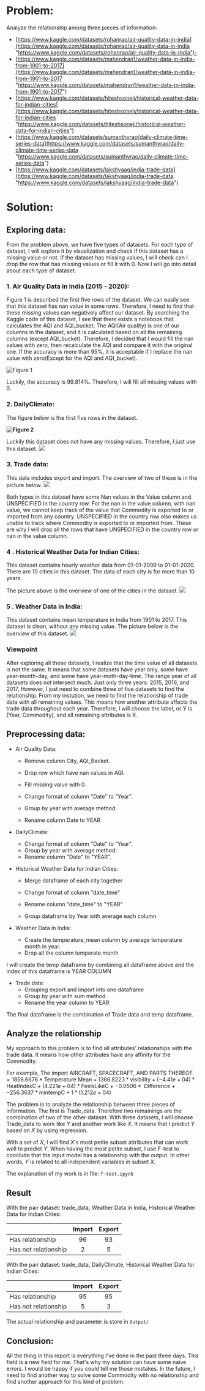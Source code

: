 
# Problem:

Analyze the relationship among three pieces of information:

+ [https://www.kaggle.com/datasets/rohanrao/air-quality-data-in-india](https://www.kaggle.com/datasets/rohanrao/air-quality-data-in-india "https://www.kaggle.com/datasets/rohanrao/air-quality-data-in-india")-
+  [https://www.kaggle.com/datasets/mahendran1/weather-data-in-india-from-1901-to-2017](https://www.kaggle.com/datasets/mahendran1/weather-data-in-india-from-1901-to-2017 "https://www.kaggle.com/datasets/mahendran1/weather-data-in-india-from-1901-to-2017") 
+  [https://www.kaggle.com/datasets/hiteshsoneji/historical-weather-data-for-indian-cities](https://www.kaggle.com/datasets/hiteshsoneji/historical-weather-data-for-indian-cities "https://www.kaggle.com/datasets/hiteshsoneji/historical-weather-data-for-indian-cities") 
+ [https://www.kaggle.com/datasets/sumanthvrao/daily-climate-time-series-data](https://www.kaggle.com/datasets/sumanthvrao/daily-climate-time-series-data "https://www.kaggle.com/datasets/sumanthvrao/daily-climate-time-series-data")
+  [https://www.kaggle.com/datasets/lakshyaag/india-trade-data](https://www.kaggle.com/datasets/lakshyaag/india-trade-data "https://www.kaggle.com/datasets/lakshyaag/india-trade-data")


# Solution:


## Exploring data:

From the problem above, we have five types of datasets. For each type of dataset, I will explore it by visualization and check if this dataset has a missing value or not. If the dataset has missing values, I will check can I drop the row that has missing values or fill it with 0. Now I will go into detail about each type of dataset.

### 1. Air Quality Data in India (2015 - 2020):
Figure 1 is described the first five rows of the dataset. We can easily see that this dataset has nan value in some rows. Therefore, I need to find that these missing values can negatively affect our dataset. By searching the Kaggle code of this dataset, I see that there exists a notebook that calculates the AQI and AQI_bucket. The AQI(Air quality) is one of our columns in the dataset, and it is calculated based on all the remaining columns (except AQI_bucket). Therefore, I decided that I would fill the nan values with zero, then recalculate the AQI and compare it with the original one. If the accuracy is more than 95%, it is acceptable if I replace the nan value with zero(Except for the AQI and AQI_bucket).


![Figure 1](https://lh3.googleusercontent.com/LQFYwLOv-sDSpnEQzWd3BeipedVpAKu8ROvmUgijRz9SYz9We-Svd766i854ZyTDD7_E2O1V14ZtjIP_QB8IsT8VrtrNzeUh960Aok-Mvth2XfDQvM3Up0WU01aTil0KZAdYVqvUL0JAXXh8Lw )


Luckily, the accuracy is 99.814%. Therefore, I will fill all missing values with 0.

### 2. DailyClimate:
The figure below is the first five rows in the dataset.

**![Figure 2 ](https://lh4.googleusercontent.com/ntJVTKochVerd9PyK9iNdSre_uBCoO9rtpSkv26Txf1Hh-09CPblpTaUJQeprPpg-NaV-crdTUOFMfvf_RUiEv_g0u3SjZJXF-XwL7Rb0Pp5TXyzHOrNZ2lNCb_B_CDJyGYcwrOs0Ew_12BLEg)**
 
 Luckily this dataset does not have any missing values. Therefore, I just use this dataset.
**![](https://lh4.googleusercontent.com/iKtUo-DkiX5-qi6Yo4p4MHI20W_kri69kP8lvVpwzQXPP8ZEt36aRwQ0BCoY-cmjQE_a8eKzI-Q7WJMHyf1NoVwvpExw_KHrY_Ja7b1My2AV4KkEXvGyugkcijd6VkjE8mlxFu1Wam0J7t2v2Q)**

### 3. Trade data:
This data includes export and import. The overview of two of these is in the picture below.
**![](https://lh5.googleusercontent.com/Bro6a3OWIUH8fO6wD1DVaCMvTsD5zVaAgO0kxAvzqShMxmzLVq8UG-bERWhtzgNwXe-xob73nx3VezvljY1P03uSvEhJx71UpROhY-I39NIsepeBOgxFKZWtvyOaxPilZN-aMkzZCLBCc1N3VA)**



Both types in this dataset have some Nan values in the Value column and UNSPECIFIED in the country row. For the nan in the value column, with nan value, we cannot keep track of the value that  Commodity is exported to or imported from any country. UNSPECIFIED in the country row also makes us unable to track where Commodity is exported to or imported from. These are why I will drop all the rows that have UNSPECIFIED in the country row or nan in the value column.

### 4	. Historical Weather Data for Indian Cities:

This dataset contains hourly weather data from 01-01-2009 to 01-01-2020. There are 10 cities in this dataset. The data of each city is for more than 10 years.

The picture above is the overview of one of the cities in the dataset.
**![](https://lh6.googleusercontent.com/X0rbaqdITpq1Us9ucOpJBGXyJf4DTF6_j1MOALXx6VlQB0-jOLwqxYuJcrFz5h5hytR_O3hYCAppTimR-n8-cAgXPJgu2ESnZLdW11SChJHi3v6FAIbhUNQmL6nvQHtMSgaWtvPoVp5nlqm7Qw)**

### 5	. Weather Data in India:
This dataset contains mean temperature in India from 1901 to 2017. This dataset is clean, without any missing value.
The picture below is the overview of this dataset.
**![](https://lh3.googleusercontent.com/rzZJo2E4kEgxnsd5wES7KAKyL9E9GpwW0WIwAvWAp4dkee7ctlEiQZiLLHQQloLap6PUvneKKxJBFTjsvFNGkKwK3Rv1hgdeKuD50iw4AqJ_n5LpwuAXX-Q-13bk5sbuBOKewy0EBeYar5TAmA)**

### Viewpoint
After exploring all these datasets, I realize that the time value of all datasets is not the same. It means that some datasets have year only, some have year-month-day, and some have year-moth-day-time. The range year of all datasets does not intersect much. Just only three years: 2015, 2016, and 2017. However, I just need to combine three of five datasets to find the relationship. From my instution, we need to find the relationship of trade data with all remaining values. This means how another attribute affects the trade data throughout each year. Therefore, I will choose the label, or Y is (Year, Commodity), and all remaining attributes is X.
## Preprocessing  data:

+ Air Quality Data: 
	+ Remove column City, AQI_Backet.

	+ Drop row which have nan values in AQI.

	+ Fill missing value with 0.

	+ Change format of column "Date" to "Year".

	+ Group by year with average method.
	+ Rename column Date to YEAR

+ DailyClimate:
	+ Change format of column "Date" to "Year". 
	+ Group by year with average method.
	+ Rename column "Date" to "YEAR".
+ Historical Weather Data for Indian Cities:
	+ Merge dataframe of each city together

	+ Change format of column "date_time"

	+ Rename column "date_time" to "YEAR"

	+ Group dataframe by Year with average each column
+ Weather Data in India:
	+ Create the temperature_mean column by average temperature month in year.
	+ Drop all the column temperate month

I will create the temp dataframe by combining all dataframe above and the index of this dataframe is YEAR COLUMN

+ Trade data:
	+	Grouping export and import into one dataframe
	+	Group by year with sum method
	+	Rename the year column to YEAR

The final dataframe is the combination of  Trade data and temp dataframe.

## Analyze the relationship


My approach to this problem is to find all attributes' relationships with the trade data. It means how other attributes have any affinity for the Commodity.

For example, 
$\text{The import AIRCRAFT, SPACECRAFT, AND PARTS THEREOF} = 1858.6676 * \text{Temperature Mean} + 1366.8223 * \text{visibility} + (-4.41e+04) * \text{HeatIndexC} + (4.221e+04)* \text{FeelsLikeC} + -0.0506 * \text{ Difference}+ -256.3637 * \text{mintempC} + 1 * (1.212e+04)$


The problem is to analyze the relationship between three pieces of information. The first is Trade_data. Therefore two remainings are the combination of two of the other dataset. With three datasets, I will choose Trade_data to work like $Y$ and another work like $X$. It means that I predict $Y$ based on $X$ by using regression.

With a set of $X$, I will find $X$'s most petite subset attributes that can work well to predict $Y$. When having the most petite subset, I use F-test to conclude that the input model has a relationship with the output. In other words, $Y$ is related to all independent variables in subset $X$.

The explanation of my work is in file: ```f-test.ipynb```

## Result

With the pair dataset: trade_data,  Weather Data in India, Historical Weather Data for Indian Cities:

| |      Import|  Export|
|:----------|:-------------:|:------:|
| Has relationship|  96 | 93|
| Has not relationship |    2|   5 |


With the pair dataset: trade_data,  DailyClimate, Historical Weather Data for Indian Cities:

| |      Import|  Export|
|:----------|:-------------:|:------:|
| Has relationship|  95 | 95|
| Has not relationship |    5|   3 |


The actual relationship and parameter is store in ```Output/```


## Conclusion:

All the thing in this report is everything I've done in the past three days. This field is a new field for me. That's why my solution can have some naive errors. I would be happy if you could tell me those mistakes. In the future, I need to find another way to solve some Commodity with no relationship and find another approach for this kind of problem.